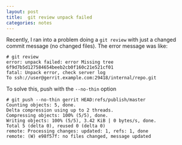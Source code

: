 ```yaml
---
layout: post
title:  git review unpack failed
categories: notes
---
```

Recently, I ran into a problem doing a `git review` with just a changed
commit message (no changed files). The error message was like:

    # git review
    error: unpack failed: error Missing tree 6f9d7b5d127584654beeb2cb0f160c21e521cf01
    fatal: Unpack error, check server log
    To ssh://user@gerrit.example.com:29418/internal/repo.git

To solve this, push with the `--no-thin` option

    # git push --no-thin gerrit HEAD:refs/publish/master                    
    Counting objects: 5, done.
    Delta compression using up to 2 threads.
    Compressing objects: 100% (5/5), done.
    Writing objects: 100% (5/5), 3.42 KiB | 0 bytes/s, done.
    Total 5 (delta 0), reused 0 (delta 0)
    remote: Processing changes: updated: 1, refs: 1, done    
    remote: (W) e98f57f: no files changed, message updated
